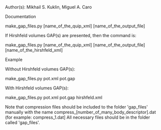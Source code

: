Author(s): Mikhail S. Kuklin, Miguel A. Caro

Documentation

make_gap_files.py [name_of_the_quip_xml] [name_of_the_output_file]

If Hirshfeld volumes GAP(s) are presented, then the command is:

make_gap_files.py [name_of_the_quip_xml] [name_of_the_output_file] [name_of_the_hirshfeld_xml]

Example

Without Hirshfeld volumes GAP(s):

make_gap_files.py pot.xml pot.gap

With Hirshfeld volumes GAP(s):

make_gap_files.py pot.xml pot.gap hirshfeld.xml

Note that compression files should be included to the folder 'gap_files' manually with the name compress_[number_of_many_body_descriptor].dat (for example: compress_1.dat]
All necessary files should be in the folder called 'gap_files'.
